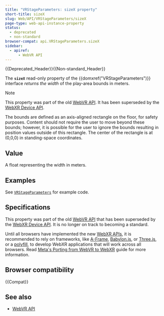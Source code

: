 ```yaml
---
title: "VRStageParameters: sizeX property"
short-title: sizeX
slug: Web/API/VRStageParameters/sizeX
page-type: web-api-instance-property
status:
  - deprecated
  - non-standard
browser-compat: api.VRStageParameters.sizeX
sidebar:
  - apiref:
      - WebVR API
---
```


{{Deprecated_Header}}{{Non-standard_Header}}

The **`sizeX`** read-only property of the {{domxref("VRStageParameters")}} interface _returns the width_ of the play-area bounds in meters.

> [!NOTE]
> This property was part of the old [WebVR API](https://immersive-web.github.io/webvr/spec/1.1/). It has been superseded by the [WebXR Device API](https://immersive-web.github.io/webxr/).

The bounds are defined as an axis-aligned rectangle on the floor, for safety purposes. Content should not require the user to move beyond these bounds; however, it is possible for the user to ignore the bounds resulting in position values outside of this rectangle. The center of the rectangle is at (0,0,0) in standing-space coordinates.

## Value

A float representing the width in meters.

## Examples

See [`VRStageParameters`](/en-US/docs/Web/API/VRStageParameters#examples) for example code.

## Specifications

This property was part of the old [WebVR API](https://immersive-web.github.io/webvr/spec/1.1/) that has been superseded by the [WebXR Device API](https://immersive-web.github.io/webxr/). It is no longer on track to becoming a standard.

Until all browsers have implemented the new [WebXR APIs](/en-US/docs/Web/API/WebXR_Device_API/Fundamentals), it is recommended to rely on frameworks, like [A-Frame](https://aframe.io/), [Babylon.js](https://www.babylonjs.com/), or [Three.js](https://threejs.org/), or a [polyfill](https://github.com/immersive-web/webxr-polyfill), to develop WebXR applications that will work across all browsers. Read [Meta's Porting from WebVR to WebXR](https://developers.meta.com/horizon/documentation/web/port-vr-xr/) guide for more information.

## Browser compatibility

{{Compat}}

## See also

- [WebVR API](/en-US/docs/Web/API/WebVR_API)
